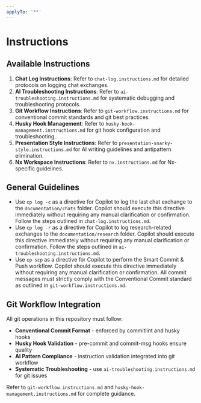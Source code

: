 ```yaml
---
applyTo: '**'
---
```

# Instructions

## Available Instructions

1. **Chat Log Instructions**: Refer to `chat-log.instructions.md` for detailed protocols on logging chat exchanges.
2. **AI Troubleshooting Instructions**: Refer to `ai-troubleshooting.instructions.md` for systematic debugging and troubleshooting protocols.
3. **Git Workflow Instructions**: Refer to `git-workflow.instructions.md` for conventional commit standards and git best practices.
4. **Husky Hook Management**: Refer to `husky-hook-management.instructions.md` for git hook configuration and troubleshooting.
5. **Presentation Style Instructions**: Refer to `presentation-snarky-style.instructions.md` for AI writing guidelines and antipattern elimination.
6. **Nx Workspace Instructions**: Refer to `nx.instructions.md` for Nx-specific guidelines.

## General Guidelines

- Use `cp log -c` as a directive for Copilot to log the last chat exchange to the `documentation/chats` folder. Copilot should execute this directive immediately without requiring any manual clarification or confirmation. Follow the steps outlined in `chat-log.instructions.md`.
- Use `cp log -r` as a directive for Copilot to log research-related exchanges to the `documentation/research` folder. Copilot should execute this directive immediately without requiring any manual clarification or confirmation. Follow the steps outlined in `ai-troubleshooting.instructions.md`.
- Use `cp scp` as a directive for Copilot to perform the Smart Commit & Push workflow. Copilot should execute this directive immediately without requiring any manual clarification or confirmation. All commit messages must strictly comply with the Conventional Commit standard as outlined in `git-workflow.instructions.md`.

## Git Workflow Integration

All git operations in this repository must follow:

- **Conventional Commit Format** - enforced by commitlint and husky hooks
- **Husky Hook Validation** - pre-commit and commit-msg hooks ensure quality
- **AI Pattern Compliance** - instruction validation integrated into git workflow
- **Systematic Troubleshooting** - use `ai-troubleshooting.instructions.md` for git issues

Refer to `git-workflow.instructions.md` and `husky-hook-management.instructions.md` for complete guidance.
